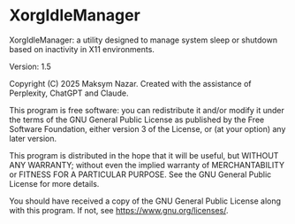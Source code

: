 # XorgIdleManager

XorgIdleManager: a utility designed to manage system sleep or shutdown based on inactivity in X11 environments.

Version: 1.5

Copyright (C) 2025 Maksym Nazar.
Created with the assistance of Perplexity, ChatGPT and Claude.

This program is free software: you can redistribute it and/or modify
it under the terms of the GNU General Public License as published by
the Free Software Foundation, either version 3 of the License, or
(at your option) any later version.

This program is distributed in the hope that it will be useful,
but WITHOUT ANY WARRANTY; without even the implied warranty of
MERCHANTABILITY or FITNESS FOR A PARTICULAR PURPOSE.  See the
GNU General Public License for more details.

You should have received a copy of the GNU General Public License
along with this program.  If not, see <https://www.gnu.org/licenses/>.
